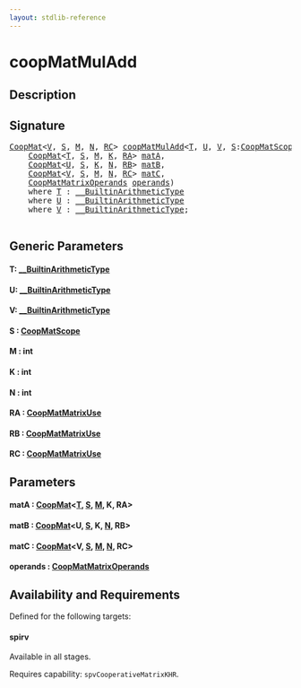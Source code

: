 ```yaml
---
layout: stdlib-reference
---
```


# coopMatMulAdd

## Description





## Signature 

<pre>
<a href="../types/coopmat-04/index.html" class="code_type">CoopMat</a>&lt;<a href="coopmatmuladd-47a.html#typeparam-V" class="code_type">V</a>, <a href="coopmatmuladd-47a.html#decl-S" class="code_var">S</a>, <a href="coopmatmuladd-47a.html#decl-M" class="code_var">M</a>, <a href="coopmatmuladd-47a.html#decl-N" class="code_var">N</a>, <a href="coopmatmuladd-47a.html#decl-RC" class="code_var">RC</a>&gt; <a href="coopmatmuladd-47a.html">coopMatMulAdd</a>&lt;<a href="coopmatmuladd-47a.html#typeparam-T" class="code_type">T</a>, <a href="coopmatmuladd-47a.html#typeparam-U" class="code_type">U</a>, <a href="coopmatmuladd-47a.html#typeparam-V" class="code_type">V</a>, <a href="coopmatmuladd-47a.html#decl-S" class="code_var">S</a>:<a href="../types/coopmatscope-047/index.html" class="code_type">CoopMatScope</a>, M:<span class="code_keyword">int</span>, K:<span class="code_keyword">int</span>, N:<span class="code_keyword">int</span>, RA:<a href="../types/coopmatmatrixuse-047d/index.html" class="code_type">CoopMatMatrixUse</a>, RB:<a href="../types/coopmatmatrixuse-047d/index.html" class="code_type">CoopMatMatrixUse</a>, RC:<a href="../types/coopmatmatrixuse-047d/index.html" class="code_type">CoopMatMatrixUse</a>&gt;(
    <a href="../types/coopmat-04/index.html" class="code_type">CoopMat</a>&lt;<a href="coopmatmuladd-47a.html#typeparam-T" class="code_type">T</a>, <a href="coopmatmuladd-47a.html#decl-S" class="code_var">S</a>, <a href="coopmatmuladd-47a.html#decl-M" class="code_var">M</a>, <a href="coopmatmuladd-47a.html#decl-K" class="code_var">K</a>, <a href="coopmatmuladd-47a.html#decl-RA" class="code_var">RA</a>&gt; <a href="coopmatmuladd-47a.html#decl-matA" class="code_param">matA</a>,
    <a href="../types/coopmat-04/index.html" class="code_type">CoopMat</a>&lt;<a href="coopmatmuladd-47a.html#typeparam-U" class="code_type">U</a>, <a href="coopmatmuladd-47a.html#decl-S" class="code_var">S</a>, <a href="coopmatmuladd-47a.html#decl-K" class="code_var">K</a>, <a href="coopmatmuladd-47a.html#decl-N" class="code_var">N</a>, <a href="coopmatmuladd-47a.html#decl-RB" class="code_var">RB</a>&gt; <a href="coopmatmuladd-47a.html#decl-matB" class="code_param">matB</a>,
    <a href="../types/coopmat-04/index.html" class="code_type">CoopMat</a>&lt;<a href="coopmatmuladd-47a.html#typeparam-V" class="code_type">V</a>, <a href="coopmatmuladd-47a.html#decl-S" class="code_var">S</a>, <a href="coopmatmuladd-47a.html#decl-M" class="code_var">M</a>, <a href="coopmatmuladd-47a.html#decl-N" class="code_var">N</a>, <a href="coopmatmuladd-47a.html#decl-RC" class="code_var">RC</a>&gt; <a href="coopmatmuladd-47a.html#decl-matC" class="code_param">matC</a>,
    <a href="../types/coopmatmatrixoperands-047d/index.html" class="code_type">CoopMatMatrixOperands</a> <a href="coopmatmuladd-47a.html#decl-operands" class="code_param">operands</a>)
    <span class='code_keyword'>where</span> <a href="coopmatmuladd-47a.html#typeparam-T" class="code_type">T</a> : <a href="../interfaces/0_builtinarithmetictype-029j/index.html" class="code_type">__BuiltinArithmeticType</a>
    <span class='code_keyword'>where</span> <a href="coopmatmuladd-47a.html#typeparam-U" class="code_type">U</a> : <a href="../interfaces/0_builtinarithmetictype-029j/index.html" class="code_type">__BuiltinArithmeticType</a>
    <span class='code_keyword'>where</span> <a href="coopmatmuladd-47a.html#typeparam-V" class="code_type">V</a> : <a href="../interfaces/0_builtinarithmetictype-029j/index.html" class="code_type">__BuiltinArithmeticType</a>;

</pre>

## Generic Parameters

####  <a id="typeparam-T"></a>T: [\_\_BuiltinArithmeticType](../interfaces/0_builtinarithmetictype-029j/index.html)
####  <a id="typeparam-U"></a>U: [\_\_BuiltinArithmeticType](../interfaces/0_builtinarithmetictype-029j/index.html)
####  <a id="typeparam-V"></a>V: [\_\_BuiltinArithmeticType](../interfaces/0_builtinarithmetictype-029j/index.html)
####  <a id="decl-S"></a>S  : [CoopMatScope](../types/coopmatscope-047/index.html)
####  <a id="decl-M"></a>M  : int
####  <a id="decl-K"></a>K  : int
####  <a id="decl-N"></a>N  : int
####  <a id="decl-RA"></a>RA  : [CoopMatMatrixUse](../types/coopmatmatrixuse-047d/index.html)
####  <a id="decl-RB"></a>RB  : [CoopMatMatrixUse](../types/coopmatmatrixuse-047d/index.html)
####  <a id="decl-RC"></a>RC  : [CoopMatMatrixUse](../types/coopmatmatrixuse-047d/index.html)

## Parameters

####  <a id="decl-matA"></a>matA  : [CoopMat](../types/coopmat-04/index.html)\<[T](../types/coopmat-04/index.html#typeparam-T), [S](../types/coopmat-04/index.html#decl-S), [M](../types/coopmat-04/index.html#decl-M), K, RA\>
####  <a id="decl-matB"></a>matB  : [CoopMat](../types/coopmat-04/index.html)\<U, [S](../types/coopmat-04/index.html#decl-S), K, [N](../types/coopmat-04/index.html#decl-N), RB\>
####  <a id="decl-matC"></a>matC  : [CoopMat](../types/coopmat-04/index.html)\<V, [S](../types/coopmat-04/index.html#decl-S), [M](../types/coopmat-04/index.html#decl-M), [N](../types/coopmat-04/index.html#decl-N), RC\>
####  <a id="decl-operands"></a>operands  : [CoopMatMatrixOperands](../types/coopmatmatrixoperands-047d/index.html)

## Availability and Requirements

Defined for the following targets:

#### spirv
Available in all stages.

Requires capability: `spvCooperativeMatrixKHR`.



